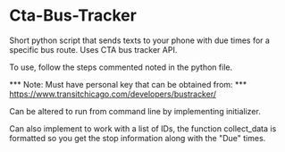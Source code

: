 # Cta-Bus-Tracker
Short python script that sends texts to your phone with due times for a specific bus route. Uses CTA bus tracker API. 

To use, follow the steps commented noted in the python file. 

*** Note: Must have personal key that can be obtained from: ***
     https://www.transitchicago.com/developers/bustracker/

Can be altered to run from command line by implementing initializer. 

Can also implement to work with a list of IDs, the function collect_data is formatted so you get the stop information along
with the "Due" times. 
